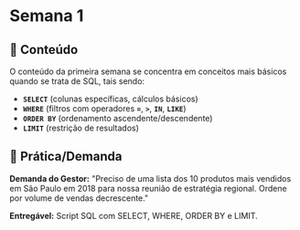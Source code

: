 # Semana 1

## 📌 Conteúdo
O conteúdo da primeira semana se concentra em conceitos mais básicos quando se trata de SQL, tais sendo: 
- **`SELECT`** (colunas específicas, cálculos básicos)
- **`WHERE`** (filtros com operadores **`=`**, **`>`**, **`IN`**, **`LIKE`**)
- **`ORDER BY`** (ordenamento ascendente/descendente)
- **`LIMIT`** (restrição de resultados)

## 🎯 Prática/Demanda
**Demanda do Gestor:**
"Preciso de uma lista dos 10 produtos mais vendidos em São Paulo em 2018 para nossa reunião de estratégia regional. Ordene por volume de vendas decrescente."

**Entregável:** Script SQL com SELECT, WHERE, ORDER BY e LIMIT.
